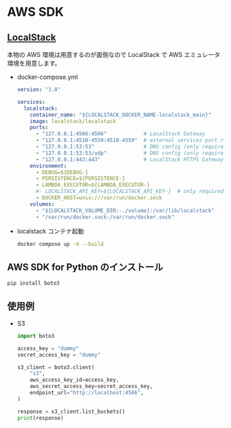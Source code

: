 AWS SDK
===

## [LocalStack](https://github.com/localstack/localstack)

本物の AWS 環境は用意するのが面倒なので LocalStack で AWS エミュレータ環境を用意します。

- docker-compose.yml

    ```yaml
    version: "3.8"
    
    services:
      localstack:
        container_name: "${LOCALSTACK_DOCKER_NAME-localstack_main}"
        image: localstack/localstack
        ports:
          - "127.0.0.1:4566:4566"            # LocalStack Gateway
          - "127.0.0.1:4510-4559:4510-4559"  # external services port range
          - "127.0.0.1:53:53"                # DNS config (only required for Pro)
          - "127.0.0.1:53:53/udp"            # DNS config (only required for Pro)
          - "127.0.0.1:443:443"              # LocalStack HTTPS Gateway (only required for Pro)
        environment:
          - DEBUG=${DEBUG-}
          - PERSISTENCE=${PERSISTENCE-}
          - LAMBDA_EXECUTOR=${LAMBDA_EXECUTOR-}
          #- LOCALSTACK_API_KEY=${LOCALSTACK_API_KEY-}  # only required for Pro
          - DOCKER_HOST=unix:///var/run/docker.sock
        volumes:
          - "${LOCALSTACK_VOLUME_DIR:-./volume}:/var/lib/localstack"
          - "/var/run/docker.sock:/var/run/docker.sock"
    ```

- localstack コンテナ起動

    ```bash
    docker compose up -d --build
    ```

## AWS SDK for Python のインストール

```bash
pip install boto3
```

## 使用例

- S3

    ```python
    import boto3

    access_key = "dummy"
    secret_access_key = "dummy"

    s3_client = boto3.client(
        "s3",
        aws_access_key_id=access_key,
        aws_secret_access_key=secret_access_key,
        endpoint_url="http://localhost:4566",
    )

    response = s3_client.list_buckets()
    print(response)
    ```
